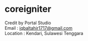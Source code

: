 # coreigniter

Credit by Portal Studio<br>
Email : iqbaltahir1717@gmail.com <br>
Location : Kendari, Sulawesi Tenggara
